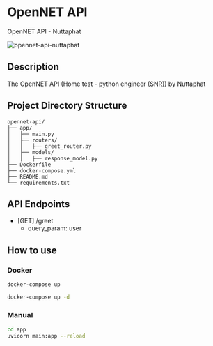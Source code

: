 # OpenNET API

OpenNET API - Nuttaphat

![opennet-api-nuttaphat](https://github.com/user-attachments/assets/f169eaca-2e81-4066-8ef8-4b2ee7620d17)

## Description

The OpenNET API (Home test - python engineer (SNR)) by Nuttaphat

## Project Directory Structure

```raw
opennet-api/
├── app/
│   ├── main.py
│   ├── routers/
│   │   ├── greet_router.py
│   ├── models/
│   │   ├── response_model.py
├── Dockerfile
├── docker-compose.yml
├── README.md
└── requirements.txt
```

## API Endpoints

- [GET] /greet
  - query_param: user

## How to use

### Docker

```bash
docker-compose up
```

```bash
docker-compose up -d
```

### Manual

```bash
cd app
uvicorn main:app --reload
```
